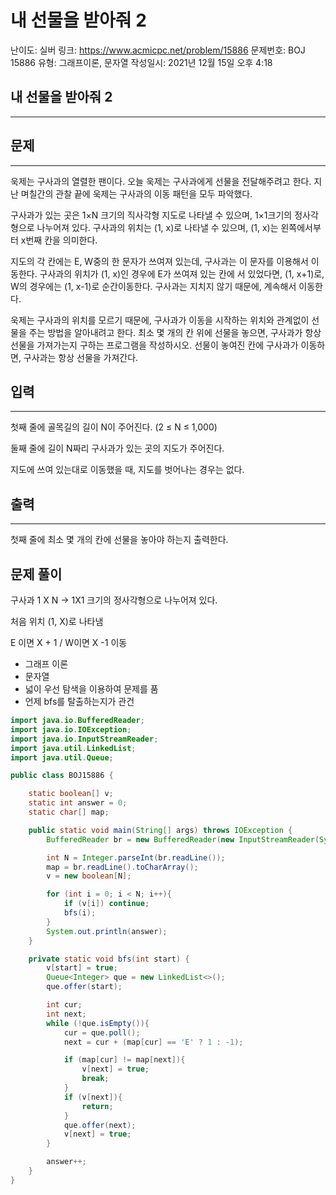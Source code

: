 # 내 선물을 받아줘 2

난이도: 실버
링크: https://www.acmicpc.net/problem/15886
문제번호: BOJ 15886
유형: 그래프이론, 문자열
작성일시: 2021년 12월 15일 오후 4:18

## 내 선물을 받아줘 2

---

## 문제

---

욱제는 구사과의 열렬한 팬이다. 오늘 욱제는 구사과에게 선물을 전달해주려고 한다. 지난 며칠간의 관찰 끝에 욱제는 구사과의 이동 패턴을 모두 파악했다.

구사과가 있는 곳은 1×N 크기의 직사각형 지도로 나타낼 수 있으며, 1×1크기의 정사각형으로 나누어져 있다. 구사과의 위치는 (1, x)로 나타낼 수 있으며, (1, x)는 왼쪽에서부터 x번째 칸을 의미한다.

지도의 각 칸에는 E, W중의 한 문자가 쓰여져 있는데, 구사과는 이 문자를 이용해서 이동한다. 구사과의 위치가 (1, x)인 경우에 E가 쓰여져 있는 칸에 서 있었다면, (1, x+1)로, W의 경우에는 (1, x-1)로 순간이동한다. 구사과는 지치지 않기 때문에, 계속해서 이동한다.

욱제는 구사과의 위치를 모르기 때문에, 구사과가 이동을 시작하는 위치와 관계없이 선물을 주는 방법을 알아내려고 한다. 최소 몇 개의 칸 위에 선물을 놓으면, 구사과가 항상 선물을 가져가는지 구하는 프로그램을 작성하시오. 선물이 놓여진 칸에 구사과가 이동하면, 구사과는 항상 선물을 가져간다.

## 입력

---

첫째 줄에 골목길의 길이 N이 주어진다. (2 ≤ N ≤ 1,000)

둘째 줄에 길이 N짜리 구사과가 있는 곳의 지도가 주어진다.

지도에 쓰여 있는대로 이동했을 때, 지도를 벗어나는 경우는 없다.

## 출력

---

첫째 줄에 최소 몇 개의 칸에 선물을 놓아야 하는지 출력한다.

## 문제 풀이

구사과 1 X N → 1X1 크기의 정사각형으로 나누어져 있다.

처음 위치 (1, X)로 나타냄

E 이면 X + 1 /  W이면 X -1 이동 

- 그래프 이론
- 문자열
- 넓이 우선 탐색을 이용하여 문제를 품
- 언제 bfs를 탈출하는지가 관건

```java
import java.io.BufferedReader;
import java.io.IOException;
import java.io.InputStreamReader;
import java.util.LinkedList;
import java.util.Queue;

public class BOJ15886 {

    static boolean[] v;
    static int answer = 0;
    static char[] map;

    public static void main(String[] args) throws IOException {
        BufferedReader br = new BufferedReader(new InputStreamReader(System.in));

        int N = Integer.parseInt(br.readLine());
        map = br.readLine().toCharArray();
        v = new boolean[N];

        for (int i = 0; i < N; i++){
            if (v[i]) continue;
            bfs(i);
        }
        System.out.println(answer);
    }

    private static void bfs(int start) {
        v[start] = true;
        Queue<Integer> que = new LinkedList<>();
        que.offer(start);

        int cur;
        int next;
        while (!que.isEmpty()){
            cur = que.poll();
            next = cur + (map[cur] == 'E' ? 1 : -1);

            if (map[cur] != map[next]){
                v[next] = true;
                break;
            }
            if (v[next]){
                return;
            }
            que.offer(next);
            v[next] = true;
        }

        answer++;
    }
}
```